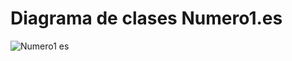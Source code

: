 # Diagrama de clases Numero1.es


![Numero1 es](https://user-images.githubusercontent.com/56443132/82624511-0dd27800-9be3-11ea-9476-c8934bbdf9f8.JPG)
